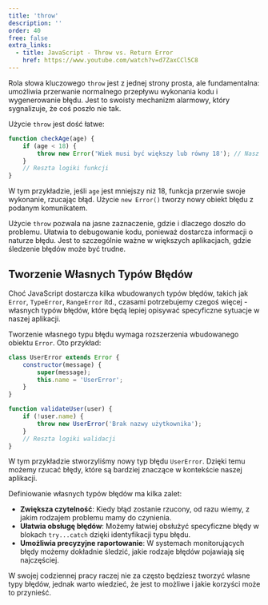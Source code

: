 ```yaml
---
title: 'throw'
description: ''
order: 40
free: false
extra_links:
  - title: JavaScript - Throw vs. Return Error
    href: https://www.youtube.com/watch?v=d7ZaxCCl5C8
---
```


Rola słowa kluczowego `throw` jest z jednej strony prosta, ale fundamentalna: umożliwia przerwanie normalnego przepływu wykonania kodu i wygenerowanie błędu. Jest to swoisty mechanizm alarmowy, który sygnalizuje, że coś poszło nie tak.

Użycie `throw` jest dość łatwe:

```javascript
function checkAge(age) {
	if (age < 18) {
		throw new Error('Wiek musi być większy lub równy 18'); // Nasz kod "Rzuca błąd"
	}
	// Reszta logiki funkcji
}
```

W tym przykładzie, jeśli `age` jest mniejszy niż 18, funkcja przerwie swoje wykonanie, rzucając błąd. Użycie `new Error()` tworzy nowy obiekt błędu z podanym komunikatem.

Użycie `throw` pozwala na jasne zaznaczenie, gdzie i dlaczego doszło do problemu. Ułatwia to debugowanie kodu, ponieważ dostarcza informacji o naturze błędu. Jest to szczególnie ważne w większych aplikacjach, gdzie śledzenie błędów może być trudne.

## Tworzenie Własnych Typów Błędów

Choć JavaScript dostarcza kilka wbudowanych typów błędów, takich jak `Error`, `TypeError`, `RangeError` itd., czasami potrzebujemy czegoś więcej - własnych typów błędów, które będą lepiej opisywać specyficzne sytuacje w naszej aplikacji.

Tworzenie własnego typu błędu wymaga rozszerzenia wbudowanego obiektu `Error`. Oto przykład:

```javascript
class UserError extends Error {
	constructor(message) {
		super(message);
		this.name = 'UserError';
	}
}

function validateUser(user) {
	if (!user.name) {
		throw new UserError('Brak nazwy użytkownika');
	}
	// Reszta logiki walidacji
}
```

W tym przykładzie stworzyliśmy nowy typ błędu `UserError`. Dzięki temu możemy rzucać błędy, które są bardziej znaczące w kontekście naszej aplikacji.

Definiowanie własnych typów błędów ma kilka zalet:

- **Zwiększa czytelność**: Kiedy błąd zostanie rzucony, od razu wiemy, z jakim rodzajem problemu mamy do czynienia.
- **Ułatwia obsługę błędów**: Możemy łatwiej obsłużyć specyficzne błędy w blokach `try...catch` dzięki identyfikacji typu błędu.
- **Umożliwia precyzyjne raportowanie**: W systemach monitorujących błędy możemy dokładnie śledzić, jakie rodzaje błędów pojawiają się najczęściej.

W swojej codziennej pracy raczej nie za często będziesz tworzyć własne typy błędów, jednak warto wiedzieć, że jest to możliwe i jakie korzyści może to przynieść.
